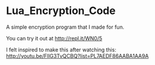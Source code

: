 Lua_Encryption_Code
===================

A simple encryption program that I made for fun.

You can try it out at http://repl.it/WN0/5

I felt inspired to make this after watching this: http://youtu.be/FlIG3TvQCBQ?list=PL7AEDF86AABA1AA9A
